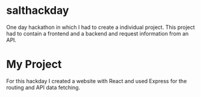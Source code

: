 # salthackday
One day hackathon in which I had to create a individual project.
This project had to contain a frontend and a backend and request information from an API.

# My Project
For this hackday I created a website with React and used Express for the routing and API data fetching.
